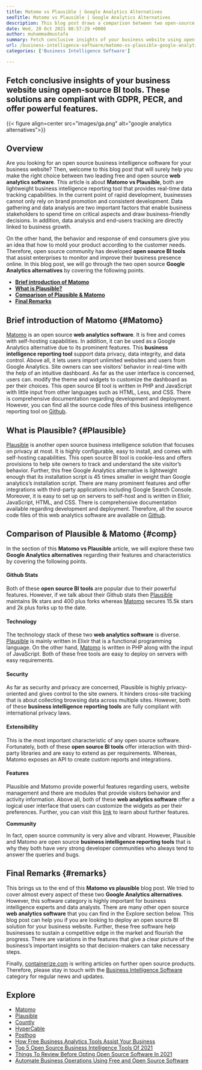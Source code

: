 ```yaml
---
title: Matomo vs Plausible | Google Analytics Alternatives
seoTitle: Matomo vs Plausible | Google Analytics Alternatives
description: This blog post draws a comparison between two open-source BI tools that are considered Google Analytics alternatives. Both software are free and self-hosted.
date: Wed, 20 Oct 2021 08:57:29 +0000
author: muhammadmustafa
summary: Fetch conclusive insights of your business website using open-source BI tools. These solutions are compliant with GDPR, PECR, and offer powerful features.
url: /business-intelligence-software/matomo-vs-plausible-google-analytics-alternatives/
categories: ['Business Intelligence Software']

---
```

## Fetch conclusive insights of your business website using open-source BI tools. These solutions are compliant with GDPR, PECR, and offer powerful features.

{{< figure align=center src="images/ga.png" alt="google analytics alternatives">}}  

## Overview

Are you looking for an open source business intelligence software for your business website? Then, welcome to this blog post that will surely help you make the right choice between two leading free and open source **web analytics software**. This article is about **Matomo vs Plausible**, both are lightweight business intelligence reporting tool that provides real-time data tracking capabilities. In the current point of rapid development, businesses cannot only rely on brand promotion and consistent development. Data gathering and data analysis are two important factors that enable business stakeholders to spend time on critical aspects and draw business-friendly decisions. In addition, data analysis and end-users tracking are directly linked to business growth. 

On the other hand, the behavior and response of end consumers give you an idea that how to mold your product according to the customer needs. Therefore, open source community has developed **open source BI tools** that assist enterprises to monitor and improve their business presence online. In this blog post, we will go through the two open source **Google Analytics alternatives** by covering the following points. 

  * [**Brief introduction of Matomo**][1]
  * **[What is Plausible?][2]**
  * **[Comparison of Plausible & Matomo][3]** 
  * [**Final Remarks**][4]

## Brief introduction of Matomo {#Matomo}

[Matomo][5] is an open source **web analytics software**. It is free and comes with self-hosting capabilities. In addition, it can be used as a Google Analytics alternative due to its prominent features. This **business intelligence reporting tool** support data privacy, data integrity, and data control. Above all, it lets users import unlimited websites and users from Google Analytics. Site owners can see visitors’ behavior in real-time with the help of an intuitive dashboard. As far as the user interface is concerned, users can. modify the theme and widgets to customize the dashboard as per their choices. This open source BI tool is written in PHP and JavaScript with little input from other languages such as HTML, Less, and CSS. There is comprehensive documentation regarding development and deployment. However, you can find all the source code files of this business intelligence reporting tool on [Github][6]. 

## What is Plausible? {#Plausible}

[Plausible][7] is another open source business intelligence solution that focuses on privacy at most. It is highly configurable, easy to install, and comes with self-hosting capabilities. This open source BI tool is cookie-less and offers provisions to help site owners to track and understand the site visitor’s behavior. Further, this free Google Analytics alternative is lightweight enough that its installation script is 45 times smaller in weight than Google analytics’s installation script. There are many prominent features and offer integrations with third-party applications including Google Search Console. Moreover, it is easy to set up on servers to self-host and is written in Elixir, JavaScript, HTML, and CSS. There is comprehensive documentation available regarding development and deployment. Therefore, all the source code files of this web analytics software are available on [Github][8].

## Comparison of Plausible & Matomo {#comp}

In the section of this **Matomo vs Plausible** article, we will explore these two **Google Analytics alternatives** regarding their features and characteristics by covering the following points.

#### Github Stats

Both of these **open source BI tools** are popular due to their powerful features. However, if we talk about their Github stats then [Plausible][7] maintains 9k stars and 400 plus forks whereas [Matomo][5] secures 15.5k stars and 2k plus forks up to the date. 

#### Technology

The technology stack of these two **web analytics software** is diverse. [Plausible][7] is mainly written in Elixir that is a functional programming language. On the other hand, [Matomo][5] is written in PHP along with the input of JavaScript. Both of these free tools are easy to deploy on servers with easy requirements. 

#### Security

As far as security and privacy are concerned, Plausible is highly privacy-oriented and gives control to the site owners. It hinders cross-site tracking that is about collecting browsing data across multiple sites. However, both of these **business intelligence reporting tools** are fully compliant with international privacy laws. 

#### Extensibility

This is the most important characteristic of any open source software. Fortunately, both of these **open source BI tools** offer interaction with third-party libraries and are easy to extend as per requirements. Whereas, Matomo exposes an API to create custom reports and integrations. 

#### Features

Plausible and Matomo provide powerful features regarding users, website management and there are modules that provide visitors behavior and activity information. Above all, both of these **web analytics software** offer a logical user interface that users can customize the widgets as per their preferences. Further, you can visit this [link][9] to learn about further features. 

**Community**

In fact, open source community is very alive and vibrant. However, Plausible and Matomo are open source **business intelligence reporting tools** that is why they both have very strong developer communities who always tend to answer the queries and bugs. 

## Final Remarks {#remarks}

This brings us to the end of this **Matomo vs plausible** blog post. We tried to cover almost every aspect of these two **Google Analytics alternatives**. However, this software category is highly important for business intelligence experts and data analysts. There are many other open source **web analytics software** that you can find in the Explore section below. This blog post can help you if you are looking to deploy an open source BI solution for your business website. Further, these free software help businesses to sustain a competitive edge in the market and flourish the progress. There are variations in the features that give a clear picture of the business’s important insights so that decision-makers can take necessary steps. 

Finally, [containerize.com][10] is writing articles on further open source products. Therefore, please stay in touch with the [Business Intelligence Software][9] category for regular news and updates.

## Explore

  * [Matomo][11]
  * [Plausible][12]
  * [Countly][13]
  * [HyperCable][14]
  * [Posthog][15]
  * [How Free Business Analytics Tools Assist Your Business][16]
  * [Top 5 Open Source Business Intelligence Tools Of 2021][17]
  * [Things To Review Before Opting Open Source Software In 2021][18]
  * [Automate Business Operations Using Free and Open Source Software][19]

 [1]: #Matomo
 [2]: #Plausible
 [3]: #comp
 [4]: #remarks
 [5]: https://products.containerize.com/business-intelligence/matomo/
 [6]: https://github.com/matomo-org/matomo
 [7]: https://products.containerize.com/business-intelligence/plausible/
 [8]: https://github.com/plausible/analytics
 [9]: https://products.containerize.com/business-intelligence/
 [10]: https://www.containerize.com/
 [11]: https://products.containerize.com/business-intelligence/matomo
 [12]: https://products.containerize.com/business-intelligence/plausible
 [13]: https://products.containerize.com/business-intelligence/countly
 [14]: https://products.containerize.com/business-intelligence/hypercable
 [15]: https://products.containerize.com/business-intelligence/posthog
 [16]: https://blog.containerize.com/2021/03/12/how-free-business-analytics-tools-assist-your-business/
 [17]: https://blog.containerize.com/2021/04/21/top-5-open-source-business-intelligence-solutions-of-2021/
 [18]: https://blog.containerize.com/2021/09/29/things-to-review-before-opting-open-source-software-in-2021/
 [19]: https://blog.containerize.com/2020/08/27/automate-business-operations-using-open-source-software/